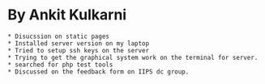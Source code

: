 By Ankit Kulkarni
=================

	* Disucssion on static pages
	* Installed server version on my laptop
	* Tried to setup ssh keys on the server
	* Trying to get the graphical system work on the terminal for server.
	* searched for php test tools
	* Discussed on the feedback form on IIPS dc group.